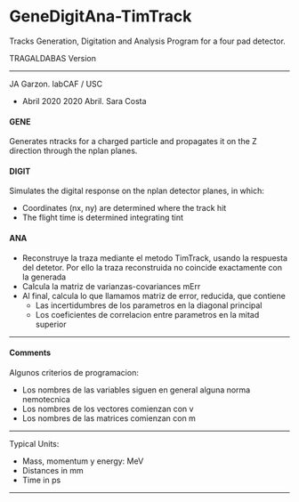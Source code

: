 # GeneDigitAna-TimTrack
 Tracks Generation, Digitation and Analysis Program for a four pad detector.

TRAGALDABAS Version
*****************************
   JA Garzon. labCAF / USC
   - Abril 2020
   2020 Abril. Sara Costa

#### GENE

Generates ntracks for a charged particle and propagates it on the Z 
direction through the nplan planes.
#### DIGIT
Simulates the digital response on the nplan detector planes, in which:
 - Coordinates (nx, ny) are determined where the track hit
 - The flight time is determined integrating tint
#### ANA
 - Reconstruye la traza mediante el metodo TimTrack, usando la respuesta del
detetor. Por ello la traza reconstruida no coincide exactamente con la 
generada
 - Calcula la matriz de varianzas-covariances mErr
 - Al final, calcula lo que llamamos matriz de error, reducida, que contiene
   * Las incertidumbres de los parametros en la diagonal principal
   * Los coeficientes de correlacion entre parametros en la mitad superior
***************************************************************
#### Comments
Algunos criterios de programacion:
 - Los nombres de las variables siguen en general alguna norma nemotecnica
 - Los nombres de los vectores comienzan con v
 - Los nombres de las matrices comienzan con m
********************************************************************
Typical Units:
 - Mass, momentum y energy: MeV
 - Distances in mm
 - Time in ps
********************************************************************
